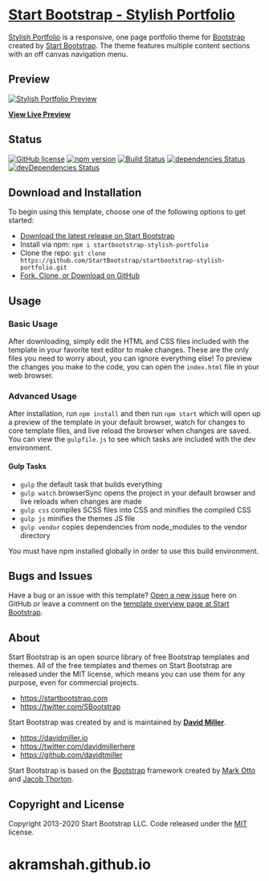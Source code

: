 # [Start Bootstrap - Stylish Portfolio](https://startbootstrap.com/theme/stylish-portfolio/)

[Stylish Portfolio](https://startbootstrap.com/theme/stylish-portfolio/) is a responsive, one page portfolio theme for [Bootstrap](https://getbootstrap.com/) created by [Start Bootstrap](https://startbootstrap.com/). The theme features multiple content sections with an off canvas navigation menu.

## Preview

[![Stylish Portfolio Preview](https://assets.startbootstrap.com/img/screenshots/themes/stylish-portfolio.png)](https://startbootstrap.github.io/startbootstrap-stylish-portfolio/)

**[View Live Preview](https://startbootstrap.github.io/startbootstrap-stylish-portfolio/)**

## Status

[![GitHub license](https://img.shields.io/badge/license-MIT-blue.svg)](https://raw.githubusercontent.com/StartBootstrap/startbootstrap-stylish-portfolio/master/LICENSE)
[![npm version](https://img.shields.io/npm/v/startbootstrap-stylish-portfolio.svg)](https://www.npmjs.com/package/startbootstrap-stylish-portfolio)
[![Build Status](https://travis-ci.org/StartBootstrap/startbootstrap-stylish-portfolio.svg?branch=master)](https://travis-ci.org/StartBootstrap/startbootstrap-stylish-portfolio)
[![dependencies Status](https://david-dm.org/StartBootstrap/startbootstrap-stylish-portfolio/status.svg)](https://david-dm.org/StartBootstrap/startbootstrap-stylish-portfolio)
[![devDependencies Status](https://david-dm.org/StartBootstrap/startbootstrap-stylish-portfolio/dev-status.svg)](https://david-dm.org/StartBootstrap/startbootstrap-stylish-portfolio?type=dev)

## Download and Installation

To begin using this template, choose one of the following options to get started:

* [Download the latest release on Start Bootstrap](https://startbootstrap.com/theme/stylish-portfolio/)
* Install via npm: `npm i startbootstrap-stylish-portfolio`
* Clone the repo: `git clone https://github.com/StartBootstrap/startbootstrap-stylish-portfolio.git`
* [Fork, Clone, or Download on GitHub](https://github.com/StartBootstrap/startbootstrap-stylish-portfolio)

## Usage

### Basic Usage

After downloading, simply edit the HTML and CSS files included with the template in your favorite text editor to make changes. These are the only files you need to worry about, you can ignore everything else! To preview the changes you make to the code, you can open the `index.html` file in your web browser.

### Advanced Usage

After installation, run `npm install` and then run `npm start` which will open up a preview of the template in your default browser, watch for changes to core template files, and live reload the browser when changes are saved. You can view the `gulpfile.js` to see which tasks are included with the dev environment.

#### Gulp Tasks

* `gulp` the default task that builds everything
* `gulp watch` browserSync opens the project in your default browser and live reloads when changes are made
* `gulp css` compiles SCSS files into CSS and minifies the compiled CSS
* `gulp js` minifies the themes JS file
* `gulp vendor` copies dependencies from node_modules to the vendor directory

You must have npm installed globally in order to use this build environment.

## Bugs and Issues

Have a bug or an issue with this template? [Open a new issue](https://github.com/StartBootstrap/startbootstrap-stylish-portfolio/issues) here on GitHub or leave a comment on the [template overview page at Start Bootstrap](https://startbootstrap.com/theme/stylish-portfolio/).

## About

Start Bootstrap is an open source library of free Bootstrap templates and themes. All of the free templates and themes on Start Bootstrap are released under the MIT license, which means you can use them for any purpose, even for commercial projects.

* <https://startbootstrap.com>
* <https://twitter.com/SBootstrap>

Start Bootstrap was created by and is maintained by **[David Miller](https://davidmiller.io/)**.

* <https://davidmiller.io>
* <https://twitter.com/davidmillerhere>
* <https://github.com/davidtmiller>

Start Bootstrap is based on the [Bootstrap](https://getbootstrap.com/) framework created by [Mark Otto](https://twitter.com/mdo) and [Jacob Thorton](https://twitter.com/fat).

## Copyright and License

Copyright 2013-2020 Start Bootstrap LLC. Code released under the [MIT](https://github.com/StartBootstrap/startbootstrap-stylish-portfolio/blob/gh-pages/LICENSE) license.
# akramshah.github.io
